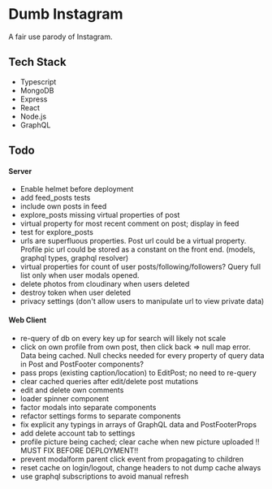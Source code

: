 # Dumb Instagram

A fair use parody of Instagram.

## Tech Stack

- Typescript
- MongoDB
- Express
- React
- Node.js
- GraphQL

## Todo

#### Server

- Enable helmet before deployment
- add feed_posts tests
- include own posts in feed
- explore_posts missing virtual properties of post
- virtual property for most recent comment on post; display in feed
- test for explore_posts
- urls are superfluous properties. Post url could be a virtual property. Profile pic url could be stored as a constant on the front end. (models, graphql types, graphql resolver)
- virtual properties for count of user posts/following/followers? Query full list only when user modals opened.
- delete photos from cloudinary when users deleted
- destroy token when user deleted
- privacy settings (don't allow users to manipulate url to view private data)

#### Web Client

- re-query of db on every key up for search will likely not scale
- click on own profile from own post, then click back => null map error. Data being cached. Null checks needed for every property of query data in Post and PostFooter components?
- pass props (existing caption/location) to EditPost; no need to re-query
- clear cached queries after edit/delete post mutations
- edit and delete own comments
- loader spinner component
- factor modals into separate components
- refactor settings forms to separate components
- fix explicit any typings in arrays of GraphQL data and PostFooterProps
- add delete account tab to settings
- profile picture being cached; clear cache when new picture uploaded !! MUST FIX BEFORE DEPLOYMENT!!
- prevent modalform parent click event from propagating to children
- reset cache on login/logout, change headers to not dump cache always
- use graphql subscriptions to avoid manual refresh
